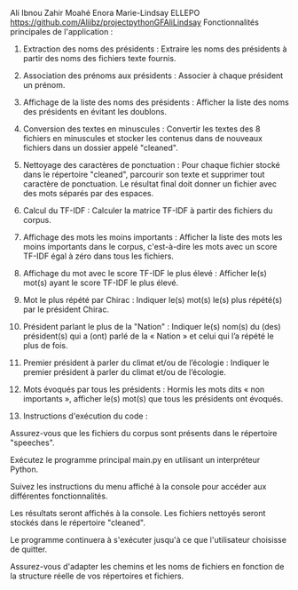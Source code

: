 Ali Ibnou Zahir 
Moahé Enora Marie-Lindsay ELLEPO
https://github.com/Aliibz/projectpythonGFAliLindsay
Fonctionnalités principales de l'application :

1. Extraction des noms des présidents : Extraire les noms des présidents à partir des noms des fichiers texte fournis.

2. Association des prénoms aux présidents : Associer à chaque président un prénom.

3. Affichage de la liste des noms des présidents : Afficher la liste des noms des présidents en évitant les doublons.

4. Conversion des textes en minuscules : Convertir les textes des 8 fichiers en minuscules et stocker les contenus dans de nouveaux fichiers dans un dossier appelé "cleaned".

5. Nettoyage des caractères de ponctuation : Pour chaque fichier stocké dans le répertoire "cleaned", parcourir son texte et supprimer tout caractère de ponctuation. Le résultat final doit donner un fichier avec des mots séparés par des espaces.

6. Calcul du TF-IDF : Calculer la matrice TF-IDF à partir des fichiers du corpus.

7. Affichage des mots les moins importants : Afficher la liste des mots les moins importants dans le corpus, c'est-à-dire les mots avec un score TF-IDF égal à zéro dans tous les fichiers.

8. Affichage du mot avec le score TF-IDF le plus élevé : Afficher le(s) mot(s) ayant le score TF-IDF le plus élevé.

9. Mot le plus répété par Chirac : Indiquer le(s) mot(s) le(s) plus répété(s) par le président Chirac.

10. Président parlant le plus de la "Nation" : Indiquer le(s) nom(s) du (des) président(s) qui a (ont) parlé de la « Nation » et celui qui l’a répété le plus de fois.

11. Premier président à parler du climat et/ou de l’écologie : Indiquer le premier président à parler du climat et/ou de l’écologie.

12. Mots évoqués par tous les présidents : Hormis les mots dits « non importants », afficher le(s) mot(s) que tous les présidents ont évoqués.

13. Instructions d'exécution du code :

Assurez-vous que les fichiers du corpus sont présents dans le répertoire "speeches".

Exécutez le programme principal main.py en utilisant un interpréteur Python.

Suivez les instructions du menu affiché à la console pour accéder aux différentes fonctionnalités.

Les résultats seront affichés à la console. Les fichiers nettoyés seront stockés dans le répertoire "cleaned".

Le programme continuera à s'exécuter jusqu'à ce que l'utilisateur choisisse de quitter.

Assurez-vous d'adapter les chemins et les noms de fichiers en fonction de la structure réelle de vos répertoires et fichiers.

